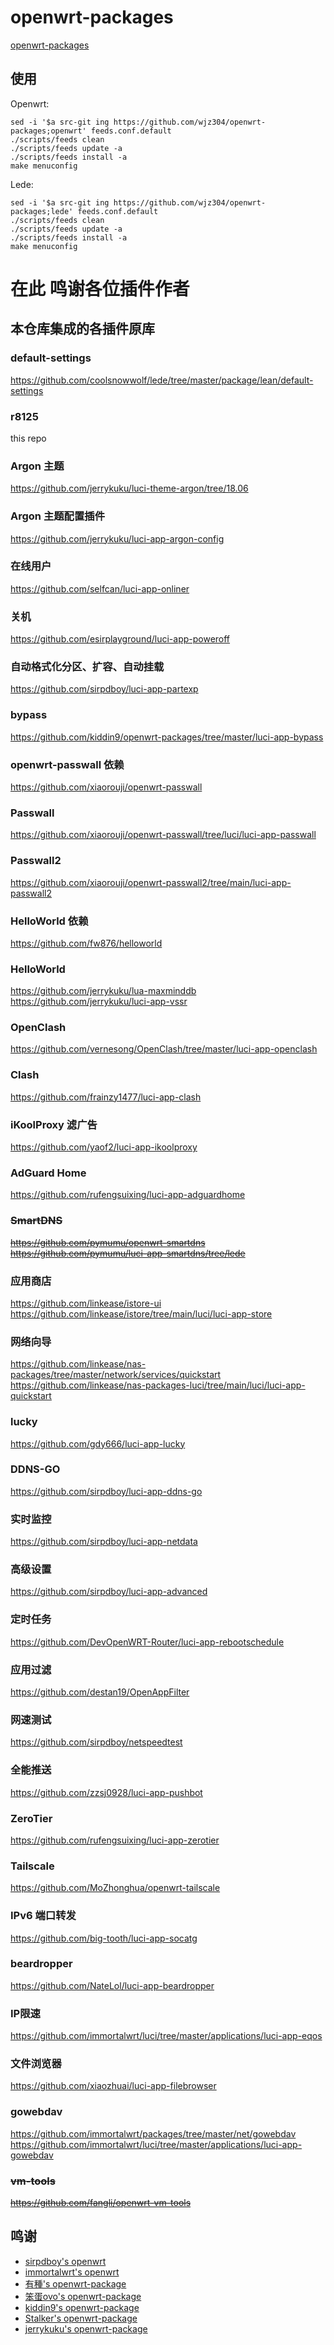 # openwrt-packages
[openwrt-packages](https://github.com/wjz304/openwrt-packages)

## 使用
Openwrt:
```
sed -i '$a src-git ing https://github.com/wjz304/openwrt-packages;openwrt' feeds.conf.default
./scripts/feeds clean
./scripts/feeds update -a
./scripts/feeds install -a
make menuconfig
```
Lede:
```
sed -i '$a src-git ing https://github.com/wjz304/openwrt-packages;lede' feeds.conf.default
./scripts/feeds clean
./scripts/feeds update -a
./scripts/feeds install -a
make menuconfig
```

# 在此 鸣谢各位插件作者

## 本仓库集成的各插件原库  


### default-settings
https://github.com/coolsnowwolf/lede/tree/master/package/lean/default-settings 


### r8125
this repo  


### Argon 主题
https://github.com/jerrykuku/luci-theme-argon/tree/18.06  


### Argon 主题配置插件
https://github.com/jerrykuku/luci-app-argon-config  


### 在线用户
https://github.com/selfcan/luci-app-onliner


### 关机
https://github.com/esirplayground/luci-app-poweroff


### 自动格式化分区、扩容、自动挂载
https://github.com/sirpdboy/luci-app-partexp  


### bypass
https://github.com/kiddin9/openwrt-packages/tree/master/luci-app-bypass


### openwrt-passwall 依赖
https://github.com/xiaorouji/openwrt-passwall  


### Passwall
https://github.com/xiaorouji/openwrt-passwall/tree/luci/luci-app-passwall  


### Passwall2
https://github.com/xiaorouji/openwrt-passwall2/tree/main/luci-app-passwall2  


### HelloWorld 依赖
https://github.com/fw876/helloworld 


### HelloWorld
https://github.com/jerrykuku/lua-maxminddb  
https://github.com/jerrykuku/luci-app-vssr  


### OpenClash
https://github.com/vernesong/OpenClash/tree/master/luci-app-openclash  


### Clash
https://github.com/frainzy1477/luci-app-clash  


### iKoolProxy 滤广告
https://github.com/yaof2/luci-app-ikoolproxy  


### AdGuard Home
https://github.com/rufengsuixing/luci-app-adguardhome  


###  ~~SmartDNS~~
~~https://github.com/pymumu/openwrt-smartdns~~  
~~https://github.com/pymumu/luci-app-smartdns/tree/lede~~  


### 应用商店
https://github.com/linkease/istore-ui  
https://github.com/linkease/istore/tree/main/luci/luci-app-store  


### 网络向导
https://github.com/linkease/nas-packages/tree/master/network/services/quickstart  
https://github.com/linkease/nas-packages-luci/tree/main/luci/luci-app-quickstart  


### lucky
https://github.com/gdy666/luci-app-lucky


### DDNS-GO
https://github.com/sirpdboy/luci-app-ddns-go

### 实时监控
https://github.com/sirpdboy/luci-app-netdata  


### 高级设置
https://github.com/sirpdboy/luci-app-advanced  


### 定时任务
https://github.com/DevOpenWRT-Router/luci-app-rebootschedule  


### 应用过滤
https://github.com/destan19/OpenAppFilter  


### 网速测试
https://github.com/sirpdboy/netspeedtest  


### 全能推送
https://github.com/zzsj0928/luci-app-pushbot  


### ZeroTier
https://github.com/rufengsuixing/luci-app-zerotier  


### Tailscale
https://github.com/MoZhonghua/openwrt-tailscale  


### IPv6 端口转发
https://github.com/big-tooth/luci-app-socatg  


### beardropper
https://github.com/NateLol/luci-app-beardropper  


### IP限速
https://github.com/immortalwrt/luci/tree/master/applications/luci-app-eqos  


### 文件浏览器
https://github.com/xiaozhuai/luci-app-filebrowser  


### gowebdav
https://github.com/immortalwrt/packages/tree/master/net/gowebdav  
https://github.com/immortalwrt/luci/tree/master/applications/luci-app-gowebdav  


### ~~vm-tools~~
~~https://github.com/fangli/openwrt-vm-tools~~  



## 鸣谢
- [sirpdboy's openwrt](https://github.com/sirpdboy)
- [immortalwrt's openwrt](https://github.com/immortalwrt/packages)
- [有種's openwrt-package](https://github.com/kenzok8/openwrt-packages)
- [笨蛋ovo's openwrt-package](https://github.com/liuran001/openwrt-packages)
- [kiddin9's openwrt-package](https://github.com/kiddin9/openwrt-packages)
- [Stalker's openwrt-package](https://github.com/xiangfeidexiaohuo/openwrt-packages)
- [jerrykuku's openwrt-package](https://github.com/jerrykuku/openwrt-package)
